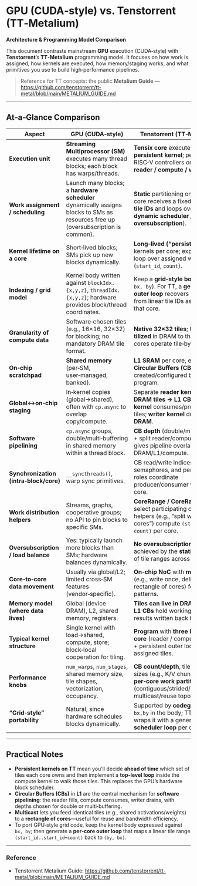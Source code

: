 # GPU (CUDA‑style) vs. Tenstorrent (TT‑Metalium)  
**Architecture & Programming Model Comparison**

This document contrasts mainstream **GPU** execution (CUDA‑style) with **Tenstorrent**’s **TT‑Metalium** programming model. It focuses on how work is assigned, how kernels are executed, how memory/staging works, and what primitives you use to build high‑performance pipelines.

> Reference for TT concepts: the public **Metalium Guide** — https://github.com/tenstorrent/tt-metal/blob/main/METALIUM_GUIDE.md

---

## At‑a‑Glance Comparison

| Aspect | GPU (CUDA‑style) | Tenstorrent (TT‑Metalium) |
|---|---|---|
| **Execution unit** | **Streaming Multiprocessor (SM)** executes many thread blocks; each block has warps/threads. | **Tensix core** executes a **persistent kernel**; per‑core RISC‑V controllers orchestrate **reader / compute / writer** roles. |
| **Work assignment / scheduling** | Launch many blocks; a **hardware scheduler** dynamically assigns blocks to SMs as resources free up (oversubscription is common). | **Static** partitioning on host: each core receives a fixed subset of **tile IDs** and loops over them (**no dynamic scheduler / oversubscription**). |
| **Kernel lifetime on a core** | Short‑lived blocks; SMs pick up new blocks dynamically. | **Long‑lived (“persistent”)** kernels per core; explicit outer loop over assigned work (`start_id`, `count`). |
| **Indexing / grid model** | Kernel body written against `blockIdx.{x,y,z}`, `threadIdx.{x,y,z}`; hardware provides block/thread coordinates. | Keep a **grid‑style body** (e.g., `bx, by`). For TT, a **generated outer loop** recovers `(bx, by)` from linear tile IDs assigned to that core. |
| **Granularity of compute data** | Software‑chosen tiles (e.g., 16×16, 32×32) for blocking; no mandatory DRAM tile format. | **Native 32×32 tiles**; tensors are **tilized** in DRAM to that format; cores operate tile‑by‑tile. |
| **On‑chip scratchpad** | **Shared memory** (per‑SM, user‑managed, banked). | **L1 SRAM** per core, exposed via **Circular Buffers (CBs)** created/configured by the program. |
| **Global↔on‑chip staging** | In‑kernel copies (global→shared), often with `cp.async` to overlap copy/compute. | Separate **reader kernel** streams **DRAM tiles → L1 CBs**; **compute kernel** consumes/produces tiles; **writer kernel** drains **L1 → DRAM**. |
| **Software pipelining** | `cp.async` groups, double/multi‑buffering in shared memory within a thread block. | **CB depth** (double/multi‑buffer) + split reader/compute/writer gives pipeline overlap across DRAM/L1/compute. |
| **Synchronization (intra‑block/core)** | `__syncthreads()`, warp sync primitives. | CB read/write indices, semaphores, and per‑kernel roles coordinate producer/consumer within a core. |
| **Work distribution helpers** | Streams, graphs, cooperative groups; no API to pin blocks to specific SMs. | **CoreRange / CoreRangeSet** select participating cores; helpers (e.g., “split work to cores”) compute `(start_id, count)` per core. |
| **Oversubscription / load balance** | Yes: typically launch more blocks than SMs; hardware balances dynamically. | **No oversubscription**; balance is achieved by the **static partition** of tile ranges across cores. |
| **Core‑to‑core data movement** | Usually via global/L2; limited cross‑SM features (vendor‑specific). | **On‑chip NoC** with **multicast** (e.g., write once, deliver to a rectangle of cores) for reuse patterns. |
| **Memory model (where data lives)** | Global (device DRAM), L2, shared memory, registers. | **Tiles can live in DRAM** (tilized); **L1 CBs** hold working tiles; results written back to DRAM. |
| **Typical kernel structure** | Single kernel with load→shared, compute, store; block‑local cooperation for tiling. | **Program** with **three kernels per core** (reader / compute / writer) + persistent outer loop over assigned tiles. |
| **Performance knobs** | `num_warps`, `num_stages`, shared memory size, tile shapes, vectorization, occupancy. | **CB count/depth**, tile chunk sizes (e.g., K/V chunks), **per‑core work partition** (contiguous/strided/rectangles), multicast/reuse topology. |
| **“Grid‑style” portability** | Natural, since hardware schedules blocks dynamically. | Supported by **codegen**: keep `bx,by` in the body; TT backend wraps it with a generated **static scheduler loop** per core. |

---

## Practical Notes

- **Persistent kernels on TT** mean you’ll decide **ahead of time** which set of tiles each core owns and then implement a **top‑level loop** inside the compute kernel to walk those tiles. This replaces the GPU’s hardware block scheduler.
- **Circular Buffers (CBs)** in **L1** are the central mechanism for **software pipelining**: the reader fills, compute consumes, writer drains, with depths chosen for double or multi‑buffering.
- **Multicast** lets you feed identical tiles (e.g., shared activations/weights) to a **rectangle of cores**—useful for reuse and bandwidth efficiency.
- To port GPU‑style grid code, keep the kernel body expressed against `bx, by`; then generate a **per‑core outer loop** that maps a linear tile range `(start_id..start_id+count)` back to `(by, bx)`.

---

### Reference
- Tenstorrent Metalium Guide: https://github.com/tenstorrent/tt-metal/blob/main/METALIUM_GUIDE.md
